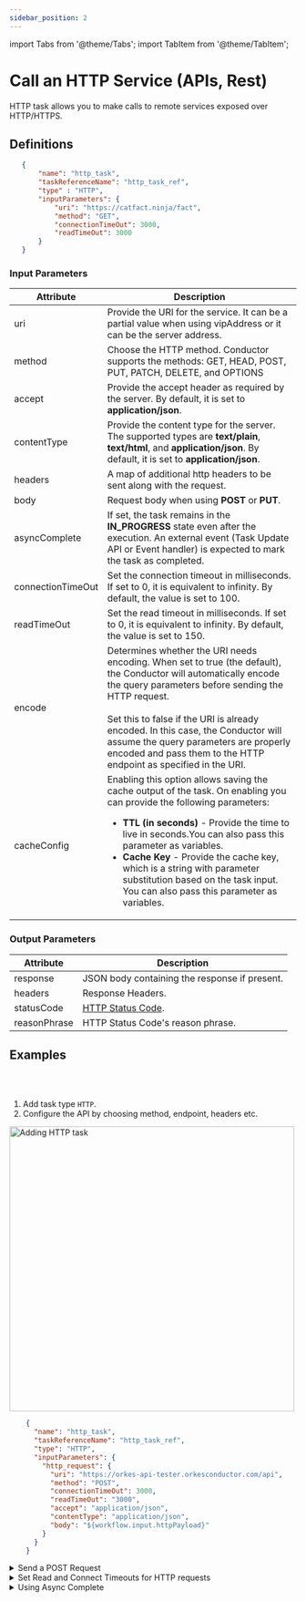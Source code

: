```yaml
---
sidebar_position: 2
---
```


import Tabs from '@theme/Tabs';
import TabItem from '@theme/TabItem';

# Call an HTTP Service (APIs, Rest)

HTTP task allows you to make calls to remote services exposed over HTTP/HTTPS.

## Definitions

 ```json
    {
        "name": "http_task",
        "taskReferenceName": "http_task_ref",
        "type" : "HTTP",
        "inputParameters": {
            "uri": "https://catfact.ninja/fact",
            "method": "GET",
            "connectionTimeOut": 3000,
            "readTimeOut": 3000
        }
    }
```

### Input Parameters
| Attribute         | Description                                                                                                                                                                      |
|-------------------|----------------------------------------------------------------------------------------------------------------------------------------------------------------------------------|
| uri               | Provide the URI for the service. It can be a partial value when using vipAddress or it can be the server address.                                                                |
| method            | Choose the HTTP method. Conductor supports the methods: GET, HEAD, POST, PUT, PATCH, DELETE, and OPTIONS                                                                             |
| accept            | Provide the accept header as required by the server. By default, it is set to **application/json**.                                                                              |
| contentType       | Provide the content type for the server. The supported types are **text/plain**, **text/html**, and **application/json**. By default, it is set to **application/json**.         |
| headers           | A map of additional http headers to be sent along with the request.                                                                                                              |
| body              | Request body when using **POST** or **PUT**.                                                                                                                                     |
| asyncComplete     | If set, the task remains in the **IN_PROGRESS** state even after the execution.  An external event (Task Update API or Event handler) is expected to mark the task as completed. 
| connectionTimeOut | Set the connection timeout in milliseconds.  If set to 0, it is equivalent to infinity. By default, the value is set to 100.                                                     |
| readTimeOut       | Set the read timeout in milliseconds.  If set to 0, it is equivalent to infinity. By default, the value is set to 150.                                                           |
| encode | Determines whether the URI needs encoding. When set to true (the default), the Conductor will automatically encode the query parameters before sending the HTTP request.<br/><br/>Set this to false if the URI is already encoded. In this case, the Conductor will assume the query parameters are properly encoded and pass them to the HTTP endpoint as specified in the URI. |
| cacheConfig | Enabling this option allows saving the cache output of the task. On enabling you can provide the following parameters:<ul><li>**TTL (in seconds)** - Provide the time to live in seconds.You can also pass this parameter as variables.</li><li>**Cache Key** - Provide the cache key, which is a string with parameter substitution based on the task input. You can also pass this parameter as variables.</li></ul>|

### Output Parameters

| Attribute    | Description                                                                  |
|--------------|------------------------------------------------------------------------------|
| response     | JSON body containing the response if present.                                |
| headers      | Response Headers.                                                            |
| statusCode   | [HTTP Status Code](https://en.wikipedia.org/wiki/List_of_HTTP_status_codes). |
| reasonPhrase | HTTP Status Code's reason phrase.                                            |

## Examples


<Tabs>
<TabItem value="UI" label="UI" className="paddedContent">

<div className="row">
<div className="col col--4">

<br/>
<br/>

1. Add task type `HTTP`.
2. Configure the API by choosing method, endpoint, headers etc.

</div>
<div className="col">
<div className="embed-loom-video">

<p><img src="/content/img/ui-guide-http-task.png" alt="Adding HTTP task" width="500" height="auto"/></p>

</div>
</div>
</div>



</TabItem>
 <TabItem value="JSON" label="JSON Example">

```json
    {
      "name": "http_task",
      "taskReferenceName": "http_task_ref",
      "type": "HTTP",
      "inputParameters": {
        "http_request": {
          "uri": "https://orkes-api-tester.orkesconductor.com/api",
          "method": "POST",
          "connectionTimeOut": 3000,
          "readTimeOut": "3000",
          "accept": "application/json",
          "contentType": "application/json",
          "body": "${workflow.input.httpPayload}"
        }
      }
    }
```

</TabItem>
</Tabs>


<details><summary>Send a POST Request</summary>
<p>

```json
    {
      "name": "http_post_example",
      "taskReferenceName": "post_example",
      "inputParameters": {
        "http_request": {
          "uri": "https://jsonplaceholder.typicode.com/posts/",
          "method": "POST",
          "body": {
            "title": "${get_example.output.response.body.title}",
            "userId": "${get_example.output.response.body.userId}",
            "action": "doSomething"
          }
        }
      },
      "type": "HTTP"
    }
```

</p>
</details>
<details><summary>Set Read and Connect Timeouts for HTTP requests</summary>
<p>

```json
    {
      "name": "http_post_example",
      "taskReferenceName": "post_example",
      "inputParameters": {
        "http_request": {
          "uri": "https://jsonplaceholder.typicode.com/posts/",
          "method": "POST",
          "readTimeout": 60000,
          "connectionTimeout": 60000,
          "body": {
            "title": "${get_example.output.response.body.title}",
            "userId": "${get_example.output.response.body.userId}",
            "action": "doSomething"
          }
        }
      },
      "type": "HTTP"
    }
```

</p>
</details>

<details><summary>Using Async Complete</summary>
<p>
While defining workflow definitions, we have a parameter, “asyncComplete”. Setting this parameter to “true” ensures that the task can be completed asynchronously only.

Let’s have a look at an example workflow with “asynComplete:true”,

```json
{
 "name": "async_complete_example",
 "description": "Edit or extend this sample workflow. Set the workflow name to get started",
 "version": 1,
 "tasks": [
   {
     "name": "http_task_85tf2",
     "taskReferenceName": "http_task_85tf2_ref",
     "inputParameters": {
       "http_request": {
         "uri": "https://orkes-api-tester.orkesconductor.com/api",
         "method": "GET",
         "connectionTimeOut": 3000,
         "readTimeOut": "3000",
         "accept": "application/json",
         "contentType": "application/json"
       }
     },
     "type": "HTTP",
     "asyncComplete": true
   }
 ],
 "schemaVersion": 2,
 "ownerEmail": "riza.farheen@orkes.io"
}
```

Now, let’s run this in the Playground. 

[Run in Orkes Playground](https://play.orkes.io/runWorkflow)

1. Under **Workflow Name**, choose **async_complete_example**.
2. Click **Run Workflow**.

On running this workflow, the HTTP task wouldn’t get completed; instead, it would be in a “Scheduled” state, i.e., the workflow is paused.

There are multiple ways to update the task status to complete. 

#### Using API 

Once the workflow is run, the workflowId will be generated. You can view the workflowId below the workflow name on the execution page.

<p align="center"><img src="/content/img/workflowid.png" alt="Workflow ID in Conductor" width="100%" height="auto"></img></p>

By using the **workflowId** and the **taskRefName**, you can use the following API to complete the task.

```
POST /api/tasks/{workflowId}/{taskRefName}/{status}
```
Another method to update the task status is directly from the UI.

#### From Conductor UI

From the workflow execution page, click on the task and then update the status manually to “COMPLETED”.

<p align="center"><img src="/content/img/workflow-status-update-from-ui.png" alt="Updating workflow status from Conductor UI" width="100%" height="auto"></img></p>

So, using the above methods, you can asynchronously complete your workflow. This can be useful when you need to pause the workflow for external interventions.
</p>
</details>